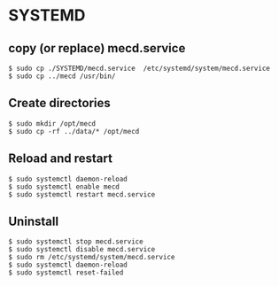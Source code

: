 # SYSTEMD

## copy (or replace) mecd.service

```
$ sudo cp ./SYSTEMD/mecd.service  /etc/systemd/system/mecd.service
$ sudo cp ../mecd /usr/bin/
```

## Create directories

```
$ sudo mkdir /opt/mecd
$ sudo cp -rf ../data/* /opt/mecd
```

## Reload and restart

```
$ sudo systemctl daemon-reload
$ sudo systemctl enable mecd
$ sudo systemctl restart mecd.service
```

## Uninstall

```
$ sudo systemctl stop mecd.service
$ sudo systemctl disable mecd.service
$ sudo rm /etc/systemd/system/mecd.service
$ sudo systemctl daemon-reload
$ sudo systemctl reset-failed
```
